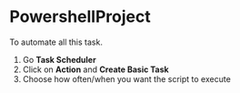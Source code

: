 # PowershellProject
To automate all this task. 
1. Go **Task Scheduler**
2. Click on **Action** and **Create Basic Task**
3. Choose how often/when you want the script to execute
